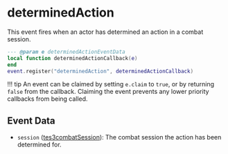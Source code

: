 # determinedAction

This event fires when an actor has determined an action in a combat session.

```lua
--- @param e determinedActionEventData
local function determinedActionCallback(e)
end
event.register("determinedAction", determinedActionCallback)
```

!!! tip
	An event can be claimed by setting `e.claim` to `true`, or by returning `false` from the callback. Claiming the event prevents any lower priority callbacks from being called.

## Event Data

* `session` ([tes3combatSession](../../types/tes3combatSession)): The combat session the action has been determined for.

